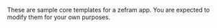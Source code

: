 These are sample core templates for a zefram app. You are expected to modify
them for your own purposes.
